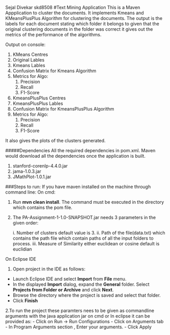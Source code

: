 Sejal Divekar skd8508
#Text Mining Application
This is a Maven Appplication to cluster the documents.
It implements Kmeans and KMeansPlusPlus Algorithm for clustering the documents. 
The output is the labels for each document stating which folder it belongs to given that the original clustering documents in the folder was correct
it gives out the metrics of the performance of the algorithms. 

Output on console:
1. KMeans Centres
2. Original Lables
3. Kmeans Lables
4. Confusion Matrix for Kmeans Algorithm
5. Metrics for Algo: 
    1. Precision
    2. Recall
    3. F1-Score
7. KmeansPlusPlus Centres
6. KmeansPlusPlus Lables
7. Confusion Matrix for KmeansPlusPlus Algorithm
8. Metrics for Algo: 
    1. Precision
    2. Recall
    3. F1-Score   

It also gives the plots of the clusters generated.

#####Dependencies 
All the required dependencies in pom.xml. Maven would download all the dependencies once the application is built.
1. stanford-corenlp-4.4.0.jar
3. jama-1.0.3.jar
4. JMathPlot-1.0.1.jar

###Steps to run: 
If you have maven installed on the machine through command line:
On cmd:
1. Run **mvn clean install**.  The command must be executed in the directory which contains the pom file.

2. The PA-Assignment-1-1.0-SNAPSHOT.jar needs 3 parameters in the given order:

    i. Number of clusters default value is 3.
    ii. Path of the file(data.txt) which contains the path file which contain paths of all the input folders to process. 
    iii. Measure of Similarity either euclidean or cosine default is euclidian

On Eclipse IDE  
1.  Open project in the IDE as follows:
   - Launch Eclipse IDE and select **Import** from **File** menu.
   - In the displayed **Import** dialog, expand the **General** folder. Select **Projects from Folder or Archive** and click **Next**.
   - Browse the directory where the project is saved and select that folder.
   - Click **Finish**        

2.To run the project these paramters nees to be given as commandline arguments with the java application jar on cmd or 
        In eclipse it can be provided as:
        - Click on Run -> Run Configurations
        - Click on Arguments tab
        - In Program Arguments section , Enter your arguments.
        - Click Apply

 



